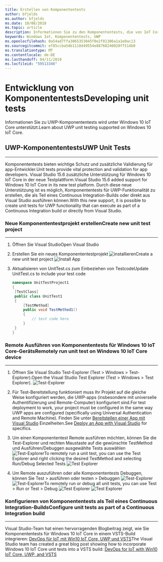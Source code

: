 ```yaml
---
title: Erstellen von Komponententests
author: bfjelds
ms.author: bfjelds
ms.date: 10/08/2018
ms.topic: article
description: Informationen Sie zu den Komponententests, die von IoT Core unterstützt werden.
keywords: Windows Iot, Komponententests, UWP
ms.openlocfilehash: 0a54ad7ffa3065353045f0e2f81306a1a1e0ac13
ms.sourcegitcommit: ef85ccba54b1118d49554e88768240020ff514b0
ms.translationtype: MT
ms.contentlocale: de-DE
ms.lasthandoff: 04/11/2019
ms.locfileid: "59513346"
---
```

# <a name="developing-unit-tests"></a><span data-ttu-id="6c432-104">Entwicklung von Komponententests</span><span class="sxs-lookup"><span data-stu-id="6c432-104">Developing unit tests</span></span>
<span data-ttu-id="6c432-105">Informationen Sie zu UWP-Komponententests wird unter Windows 10 IoT Core unterstützt.</span><span class="sxs-lookup"><span data-stu-id="6c432-105">Learn about UWP unit testing supported on Windows 10 IoT Core.</span></span>

## <a name="uwp-unit-tests"></a><span data-ttu-id="6c432-106">UWP-Komponententests</span><span class="sxs-lookup"><span data-stu-id="6c432-106">UWP Unit Tests</span></span>
___

<span data-ttu-id="6c432-107">Komponententests bieten wichtige Schutz und zusätzliche Validierung für app-Entwickler.</span><span class="sxs-lookup"><span data-stu-id="6c432-107">Unit tests provide vital protection and validation for app developers.</span></span>  <span data-ttu-id="6c432-108">Visual Studio 15.6 zusätzliche Unterstützung für Windows 10 IoT Core in der neue Testplattform.</span><span class="sxs-lookup"><span data-stu-id="6c432-108">Visual Studio 15.6 added support for Windows 10 IoT Core in its new test platform.</span></span>  <span data-ttu-id="6c432-109">Durch diese neue Unterstützung ist es möglich, Komponententests für UWP-Funktionalität zu erstellen, die als Teil eines Continuous Integration-Builds oder direkt aus Visual Studio ausführen können.</span><span class="sxs-lookup"><span data-stu-id="6c432-109">With this new support, it is possible to create unit tests for UWP functionality that can execute as part of a Continuous Integration build or directly from Visual Studio.</span></span>


### <a name="create-new-unit-test-project"></a><span data-ttu-id="6c432-110">Neue Komponententestprojekt erstellen</span><span class="sxs-lookup"><span data-stu-id="6c432-110">Create new unit test project</span></span>
___

1. <span data-ttu-id="6c432-111">Öffnen Sie Visual Studio</span><span class="sxs-lookup"><span data-stu-id="6c432-111">Open Visual Studio</span></span>

2. <span data-ttu-id="6c432-112">Erstellen Sie ein neues Komponententestprojekt ![installieren](../media/UnitTests/newproject.png)</span><span class="sxs-lookup"><span data-stu-id="6c432-112">Create a new unit test project ![Install App](../media/UnitTests/newproject.png)</span></span>

3. <span data-ttu-id="6c432-113">Aktualisieren von UnitTest.cs zum Einbeziehen von Testcode</span><span class="sxs-lookup"><span data-stu-id="6c432-113">Update UnitTest.cs to include your test code</span></span>
   ```C#
   namespace UnitTestProject1
   {
    [TestClass]
    public class UnitTest1
    {
        [TestMethod]
        public void TestMethod1()
        {
            // test code here
        }
    }
   }
   ```


### <a name="remotely-run-unit-test-on-windows-10-iot-core-device"></a><span data-ttu-id="6c432-114">Remote Ausführen von Komponententests für Windows 10 IoT Core-Geräts</span><span class="sxs-lookup"><span data-stu-id="6c432-114">Remotely run unit test on Windows 10 IoT Core device</span></span>
___

1. <span data-ttu-id="6c432-115">Öffnen Sie Visual Studio Test-Explorer (Test > Windows > Test-Explorer).</span><span class="sxs-lookup"><span data-stu-id="6c432-115">Open the Visual Studio Test Explorer (Test > Windows > Test Explorer).</span></span>
 ![Test-Explorer](../media/UnitTests/show-test-explorer.png)

1. <span data-ttu-id="6c432-117">Für Test-Bereitstellung funktioniert muss Ihr Projekt auf die gleiche Weise konfiguriert werden, die UWP-apps (insbesondere mit universelle Authentifizierung und Remote-Computer) konfiguriert sind.</span><span class="sxs-lookup"><span data-stu-id="6c432-117">For test deployment to work, your project must be configured in the same way UWP apps are configured (specifically using Universal Authentication and Remote Machine).</span></span>  <span data-ttu-id="6c432-118">Finden Sie unter [Bereitstellen einer App mit Visual Studio](../develop-your-app/appdeployment.md) Einzelheiten.</span><span class="sxs-lookup"><span data-stu-id="6c432-118">See [Deploy an App with Visual Studio](../develop-your-app/appdeployment.md) for specifics.</span></span>

1. <span data-ttu-id="6c432-119">Um einen Komponententest Remote ausführen möchten, können Sie die Test-Explorer und rechten Maustaste auf die gewünschte TestMethod und Ausführen/Debuggen ausgewählte Tests auswählen ![Test-Explorer](../media/UnitTests/test-explorer.png)</span><span class="sxs-lookup"><span data-stu-id="6c432-119">To remotely run a unit test, you can use the Test Explorer and right clicking the desired TestMethod and selecting Run/Debug Selected Tests ![Test Explorer](../media/UnitTests/test-explorer.png)</span></span>

1. <span data-ttu-id="6c432-120">Um Remote auszuführen oder alle Komponententests Debuggen, können Sie Test > ausführen oder testen > Debuggen ![Test-Explorer](../media/UnitTests/run-tests.png)
 ![Test-Explorer](../media/UnitTests/debug-tests.png)</span><span class="sxs-lookup"><span data-stu-id="6c432-120">To remotely run or debug all unit tests, you can use Test > Run or Test > Debug ![Test Explorer](../media/UnitTests/run-tests.png)
 ![Test Explorer](../media/UnitTests/debug-tests.png)</span></span>
   

### <a name="configure-unit-tests-as-part-of-a-continuous-integration-build"></a><span data-ttu-id="6c432-121">Konfigurieren von Komponententests als Teil eines Continuous Integration-Builds</span><span class="sxs-lookup"><span data-stu-id="6c432-121">Configure unit tests as part of a Continuous Integration build</span></span>
___

<span data-ttu-id="6c432-122">Visual Studio-Team hat einen hervorragenden Blogbeitrag zeigt, wie Sie Komponententests für Windows 10 IoT Core in einem VSTS-Build integrieren: [DevOps für IoT mit Win10 IoT Core, UWP und VSTS](https://blogs.msdn.microsoft.com/devops/2018/03/07/devops-for-iot-with-win10-iot-core-uwp-and-vsts/)</span><span class="sxs-lookup"><span data-stu-id="6c432-122">The Visual Studio team has created a great blog post showing how to incorporate Windows 10 IoT Core unit tests into a VSTS build: [DevOps for IoT with Win10 IoT Core, UWP, and VSTS](https://blogs.msdn.microsoft.com/devops/2018/03/07/devops-for-iot-with-win10-iot-core-uwp-and-vsts/)</span></span>

